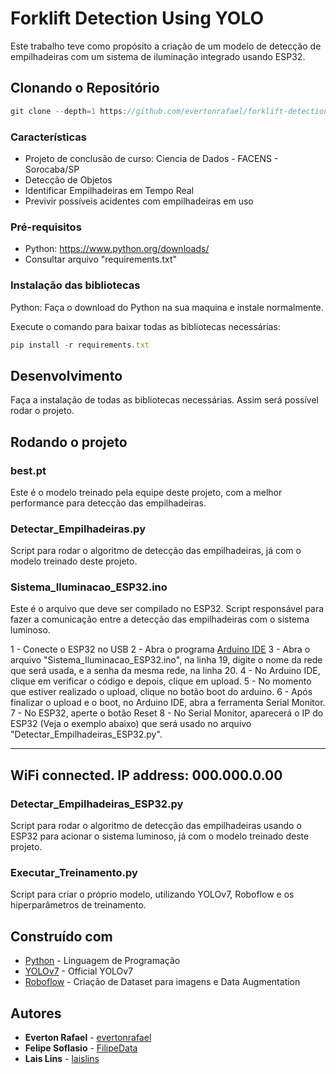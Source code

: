 # Forklift Detection Using YOLO

Este trabalho teve como propósito a criação de um modelo de detecção de empilhadeiras com um sistema de iluminação integrado usando ESP32.

## Clonando o Repositório

```javascript
git clone --depth=1 https://github.com/evertonrafael/forklift-detection-using-yolo
```

### Características

- Projeto de conclusão de curso: Ciencia de Dados - FACENS - Sorocaba/SP
- Detecção de Objetos
- Identificar Empilhadeiras em Tempo Real
- Previvir possíveis acidentes com empilhadeiras em uso

### Pré-requisitos

- Python: https://www.python.org/downloads/
- Consultar arquivo "requirements.txt"


### Instalação das bibliotecas
Python: Faça o download do Python na sua maquina e instale normalmente.

Execute o comando para baixar todas as bibliotecas necessárias:
```javascript
pip install -r requirements.txt
```

## Desenvolvimento

Faça a instalação de todas as bibliotecas necessárias. Assim será possível rodar o projeto.

## Rodando o projeto

### best.pt

Este é o modelo treinado pela equipe deste projeto, com a melhor performance para detecção das empilhadeiras.

### Detectar_Empilhadeiras.py

Script para rodar o algoritmo de detecção das empilhadeiras, já com o modelo treinado deste projeto.

### Sistema_Iluminacao_ESP32.ino

Este é o arquivo que deve ser compilado no ESP32. Script responsável para fazer a comunicação entre a detecção das empilhadeiras com o sistema luminoso.

1 - Conecte o ESP32 no USB
2 - Abra o programa [Arduino IDE](https://www.arduino.cc/en/software)
3 - Abra o arquivo "Sistema_Iluminacao_ESP32.ino", na linha 19, digite o nome da rede que será usada, e a senha da mesma rede, na linha 20.
4 - No Arduino IDE, clique em verificar o código e depois, clique em upload.
5 - No momento que estiver realizado o upload, clique no botão boot do arduino.
6 - Após finalizar o upload e o boot, no Arduino IDE, abra a ferramenta Serial Monitor.
7 - No ESP32, aperte o botão Reset
8 - No Serial Monitor, aparecerá o IP do ESP32 (Veja o exemplo abaixo) que será usado no arquivo "Detectar_Empilhadeiras_ESP32.py".

---------
WiFi connected.
IP address: 
000.000.0.00
---------

### Detectar_Empilhadeiras_ESP32.py

Script para rodar o algoritmo de detecção das empilhadeiras usando o ESP32 para acionar o sistema luminoso, já com o modelo treinado deste projeto.

### Executar_Treinamento.py

Script para criar o próprio modelo, utilizando YOLOv7, Roboflow e os hiperparâmetros de treinamento.

## Construído com

- [Python](https://www.python.org/) - Linguagem de Programação
- [YOLOv7](https://github.com/WongKinYiu/yolov7) - Official YOLOv7
- [Roboflow](https://roboflow.com/) - Criação de Dataset para imagens e Data Augmentation

## Autores

- **Everton Rafael** - [evertonrafael](https://github.com/evertonrafael)
- **Felipe Soflasio** - [FilipeData](https://github.com/FilipeData)
- **Lais Lins** - [laislins](https://github.com/laislins)